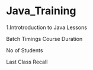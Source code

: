 # Java_Training
1.Introtroduction to Java
Lessons


Batch Timings
Course Duration

No of Students


Last Class Recall


